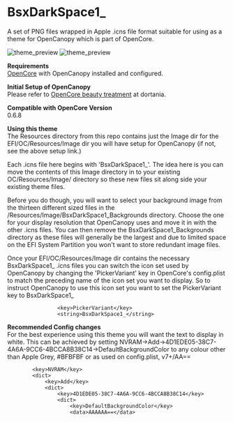 # BsxDarkSpace1_
A set of PNG files wrapped in Apple .icns file format suitable for using as a theme for OpenCanopy which is part of OpenCore.

<img src="https://github.com/blackosx/BsxDarkSpace1_/blob/main/preview_ui.jpg" alt="theme_preview" border="0">

<img src="https://github.com/blackosx/BsxDarkSpace1_/blob/main/preview_password.jpg" alt="theme_preview" border="0">

**Requirements**<br>
[OpenCore](https://github.com/acidanthera/OpenCorePkg) with OpenCanopy installed and configured.

**Initial Setup of OpenCanopy**<br>
Please refer to [OpenCore beauty treatment](https://dortania.github.io/OpenCore-Post-Install/cosmetic/gui.html#setting-up-opencore-s-gui) at dortania.

**Compatible with OpenCore Version**<br>
0.6.8

**Using this theme**<br>
The Resources directory from this repo contains just the Image dir for the EFI/OC/Resources/Image dir you will have setup for OpenCanopy (if not, see the above setup link.)

Each .icns file here begins with 'BsxDarkSpace1_'. The idea here is you can move the contents of this Image directory in to your existing OC/Resources/Image/ directory so these new files sit along side your existing theme files. 

Before you do though, you will want to select your background image from the thirteen different sized files in the /Resources/Image/BsxDarkSpace1_Backgrounds directory. Choose the one for your display resolution that OpenCanopy uses and move it in with the other .icns files. You can then remove the BsxDarkSpace1_Backgrounds directory as these files will generally be the largest and due to limited space on the EFI System Partition you won't want to store redundant image files.

Once your EFI/OC/Resources/Image dir contains the necessary BsxDarkSpace1_ .icns files you can switch the icon set used by OpenCanopy by changing the 'PickerVariant' key in OpenCore's config.plist to match the preceding name of the icon set you want to display. So to instruct OpenCanopy to use this icon set you want to set the PickerVariant key to BsxDarkSpace1_

```
                <key>PickerVariant</key>
                <string>BsxDarkSpace1_</string>
```

**Recommended Config changes**<br>
For the best experience using this theme you will want the text to display in white. This can be achieved by setting NVRAM->Add->4D1EDE05-38C7-4A6A-9CC6-4BCCA8B38C14->DefaultBackgroundColor to any colour other than Apple Grey, #BFBFBF or as used on config.plist, v7+/AA==

```
        <key>NVRAM</key>
        <dict>
            <key>Add</key>
            <dict>
                <key>4D1EDE05-38C7-4A6A-9CC6-4BCCA8B38C14</key>
                <dict>
                    <key>DefaultBackgroundColor</key>
                    <data>AAAAAA==</data>
```
